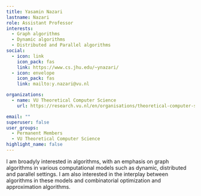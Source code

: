 ```yaml
---
title: Yasamin Nazari
lastname: Nazari
role: Assistant Professor
interests:
  - Graph algorithms
  - Dynamic algorithms
  - Distributed and Parallel algorithms
social:
  - icon: link
    icon_pack: fas
    link: https://www.cs.jhu.edu/~ynazari/
  - icon: envelope
    icon_pack: fas
    link: mailto:y.nazari@vu.nl

organizations:
  - name: VU Theoretical Computer Science
    url: https://research.vu.nl/en/organisations/theoretical-computer-science-4/persons/

email: ""
superuser: false
user_groups:
  - Permanent Members
  - VU Theoretical Computer Science
highlight_name: false
---
```


I am broadyly interested in algorithms, with an emphasis on graph algorithms in various computational models such as dynamic, distributed and parallel settings. I am also interested in the interplay between algorithms in these models and combinatorial optimization and approximation algorithms.
